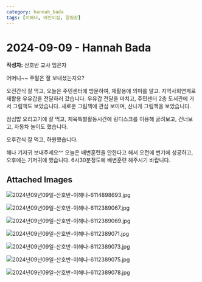 ```yaml
---
category: hannah_bada
tags: [이해나, 어린이집, 알림장]
---
```


# 2024-09-09 - Hannah Bada

**작성자:** 산호반 교사 임은자  

어머니~~ 주말은 잘 보내셨는지요?

오전간식 잘 먹고, 오늘은 주민센터에 방문하여, 재활용에  의미를 알고. 지역사회연계로 재활용 우유갑을 전달하러 갔습니다.  우유갑 전달을 마치고, 주민센터 2층 도서관에 가서 그림책도 보았습니다.  새로운 그림책에 관심 보이며, 신나게 그림책을 보았습니다.

점심밥 오리고기에 잘 먹고, 체육특별활동시간에   링디스크를 이용해 굴려보고, 건너보고, 자동차 놀이도 했습니다.

오후간식 잘 먹고, 하원했습니다.

해나 기저귀 보내주세요^^
오늘은 배변훈련을 안한다고 해서 오전에 변기에 성공하고, 오후에는 기저귀에 했습니다. 6시30분정도에 배변훈련 해주시기 바랍니다.

## Attached Images
![2024년09년09일-산호반-이해나-6114898693.jpg](d:\Users\hannah\Downloads\kids\photo\2024년09년09일-산호반-이해나-6114898693.jpg)

![2024년09년09일-산호반-이해나-6112389067.jpg](d:\Users\hannah\Downloads\kids\photo\2024년09년09일-산호반-이해나-6112389067.jpg)

![2024년09년09일-산호반-이해나-6112389069.jpg](d:\Users\hannah\Downloads\kids\photo\2024년09년09일-산호반-이해나-6112389069.jpg)

![2024년09년09일-산호반-이해나-6112389071.jpg](d:\Users\hannah\Downloads\kids\photo\2024년09년09일-산호반-이해나-6112389071.jpg)

![2024년09년09일-산호반-이해나-6112389073.jpg](d:\Users\hannah\Downloads\kids\photo\2024년09년09일-산호반-이해나-6112389073.jpg)

![2024년09년09일-산호반-이해나-6112389075.jpg](d:\Users\hannah\Downloads\kids\photo\2024년09년09일-산호반-이해나-6112389075.jpg)

![2024년09년09일-산호반-이해나-6112389078.jpg](d:\Users\hannah\Downloads\kids\photo\2024년09년09일-산호반-이해나-6112389078.jpg)

